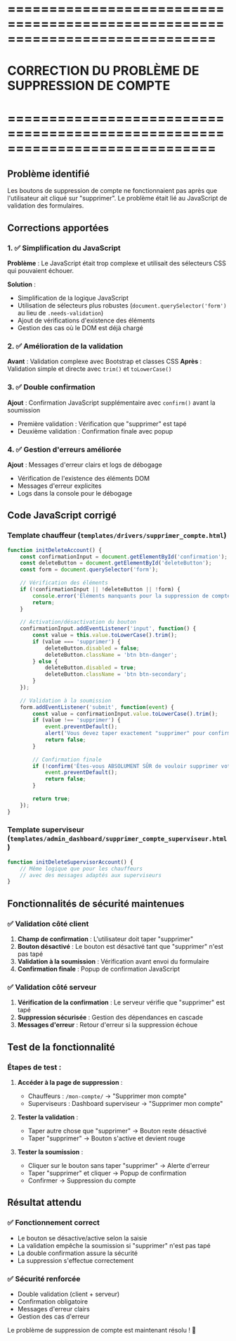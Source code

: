 # =============================================================================
# CORRECTION DU PROBLÈME DE SUPPRESSION DE COMPTE
# =============================================================================

## Problème identifié
Les boutons de suppression de compte ne fonctionnaient pas après que l'utilisateur ait cliqué sur "supprimer". Le problème était lié au JavaScript de validation des formulaires.

## Corrections apportées

### 1. ✅ Simplification du JavaScript
**Problème** : Le JavaScript était trop complexe et utilisait des sélecteurs CSS qui pouvaient échouer.

**Solution** : 
- Simplification de la logique JavaScript
- Utilisation de sélecteurs plus robustes (`document.querySelector('form')` au lieu de `.needs-validation`)
- Ajout de vérifications d'existence des éléments
- Gestion des cas où le DOM est déjà chargé

### 2. ✅ Amélioration de la validation
**Avant** : Validation complexe avec Bootstrap et classes CSS
**Après** : Validation simple et directe avec `trim()` et `toLowerCase()`

### 3. ✅ Double confirmation
**Ajout** : Confirmation JavaScript supplémentaire avec `confirm()` avant la soumission
- Première validation : Vérification que "supprimer" est tapé
- Deuxième validation : Confirmation finale avec popup

### 4. ✅ Gestion d'erreurs améliorée
**Ajout** : Messages d'erreur clairs et logs de débogage
- Vérification de l'existence des éléments DOM
- Messages d'erreur explicites
- Logs dans la console pour le débogage

## Code JavaScript corrigé

### Template chauffeur (`templates/drivers/supprimer_compte.html`)
```javascript
function initDeleteAccount() {
    const confirmationInput = document.getElementById('confirmation');
    const deleteButton = document.getElementById('deleteButton');
    const form = document.querySelector('form');
    
    // Vérification des éléments
    if (!confirmationInput || !deleteButton || !form) {
        console.error('Éléments manquants pour la suppression de compte');
        return;
    }
    
    // Activation/désactivation du bouton
    confirmationInput.addEventListener('input', function() {
        const value = this.value.toLowerCase().trim();
        if (value === 'supprimer') {
            deleteButton.disabled = false;
            deleteButton.className = 'btn btn-danger';
        } else {
            deleteButton.disabled = true;
            deleteButton.className = 'btn btn-secondary';
        }
    });
    
    // Validation à la soumission
    form.addEventListener('submit', function(event) {
        const value = confirmationInput.value.toLowerCase().trim();
        if (value !== 'supprimer') {
            event.preventDefault();
            alert('Vous devez taper exactement "supprimer" pour confirmer la suppression.');
            return false;
        }
        
        // Confirmation finale
        if (!confirm('Êtes-vous ABSOLUMENT SÛR de vouloir supprimer votre compte ? Cette action est IRRÉVERSIBLE !')) {
            event.preventDefault();
            return false;
        }
        
        return true;
    });
}
```

### Template superviseur (`templates/admin_dashboard/supprimer_compte_superviseur.html`)
```javascript
function initDeleteSupervisorAccount() {
    // Même logique que pour les chauffeurs
    // avec des messages adaptés aux superviseurs
}
```

## Fonctionnalités de sécurité maintenues

### ✅ Validation côté client
1. **Champ de confirmation** : L'utilisateur doit taper "supprimer"
2. **Bouton désactivé** : Le bouton est désactivé tant que "supprimer" n'est pas tapé
3. **Validation à la soumission** : Vérification avant envoi du formulaire
4. **Confirmation finale** : Popup de confirmation JavaScript

### ✅ Validation côté serveur
1. **Vérification de la confirmation** : Le serveur vérifie que "supprimer" est tapé
2. **Suppression sécurisée** : Gestion des dépendances en cascade
3. **Messages d'erreur** : Retour d'erreur si la suppression échoue

## Test de la fonctionnalité

### Étapes de test :
1. **Accéder à la page de suppression** :
   - Chauffeurs : `/mon-compte/` → "Supprimer mon compte"
   - Superviseurs : Dashboard superviseur → "Supprimer mon compte"

2. **Tester la validation** :
   - Taper autre chose que "supprimer" → Bouton reste désactivé
   - Taper "supprimer" → Bouton s'active et devient rouge

3. **Tester la soumission** :
   - Cliquer sur le bouton sans taper "supprimer" → Alerte d'erreur
   - Taper "supprimer" et cliquer → Popup de confirmation
   - Confirmer → Suppression du compte

## Résultat attendu

### ✅ Fonctionnement correct
- Le bouton se désactive/active selon la saisie
- La validation empêche la soumission si "supprimer" n'est pas tapé
- La double confirmation assure la sécurité
- La suppression s'effectue correctement

### ✅ Sécurité renforcée
- Double validation (client + serveur)
- Confirmation obligatoire
- Messages d'erreur clairs
- Gestion des cas d'erreur

Le problème de suppression de compte est maintenant résolu ! 🎉
